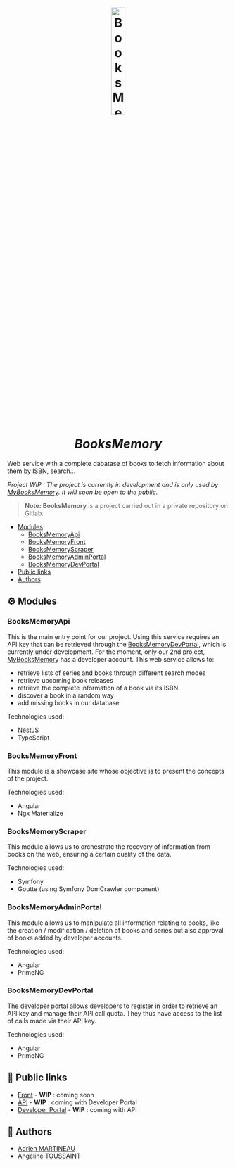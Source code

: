 <h1 align="center">
  <img src="https://user-images.githubusercontent.com/8389829/114069915-ca870380-989f-11eb-9685-0f5bbe44ee9b.png" alt="BooksMemory" width="25%"/>
  <br>
  <i>BooksMemory</i>
</h1>

Web service with a complete dabatase of books to fetch information about them by ISBN, search...

*Project WIP : The project is currently in development and is only used by [MyBooksMemory](https://github.com/InnovA2/mybooksmemory). It will soon be open to the public.*

> **Note: BooksMemory** is a project carried out in a private repository on Gitlab.

- [Modules](#gear-modules)
  - [BooksMemoryApi](#booksmemoryapi)
  - [BooksMemoryFront](#booksmemoryfront)
  - [BooksMemoryScraper](#booksmemoryscraper)
  - [BooksMemoryAdminPortal](#booksmemoryadminportal)
  - [BooksMemoryDevPortal](#booksmemorydevportal)
- [Public links](#link-public-links)
- [Authors](#busts_in_silhouette-authors)

## :gear: Modules
### BooksMemoryApi
This is the main entry point for our project. Using this service requires an API key that can be retrieved through the [BooksMemoryDevPortal](#booksmemorydevportal), which is currently under development. For the moment, only our 2nd project, [MyBooksMemory](https://github.com/InnovA2/mybooksmemory) has a developer account. This web service allows to:
- retrieve lists of series and books through different search modes
- retrieve upcoming book releases
- retrieve the complete information of a book via its ISBN
- discover a book in a random way
- add missing books in our database

Technologies used:
- NestJS
- TypeScript

### BooksMemoryFront
This module is a showcase site whose objective is to present the concepts of the project.

Technologies used:
- Angular
- Ngx Materialize

### BooksMemoryScraper
This module allows us to orchestrate the recovery of information from books on the web, ensuring a certain quality of the data.

Technologies used:
- Symfony
- Goutte (using Symfony DomCrawler component)

### BooksMemoryAdminPortal
This module allows us to manipulate all information relating to books, like the creation / modification / deletion of books and series but also approval of books added by developer accounts.

Technologies used:
- Angular
- PrimeNG

### BooksMemoryDevPortal
The developer portal allows developers to register in order to retrieve an API key and manage their API call quota. They thus have access to the list of calls made via their API key.

Technologies used:
- Angular
- PrimeNG

## :link: Public links
- [Front](#) - **WIP** : coming soon
- [API](#) - **WIP** : coming with Developer Portal
- [Developer Portal](#) - **WIP** : coming with API

## :busts_in_silhouette: Authors
- [Adrien MARTINEAU](https://github.com/WaZeR-Adrien)
- [Angéline TOUSSAINT](https://github.com/AngelineToussaint)
